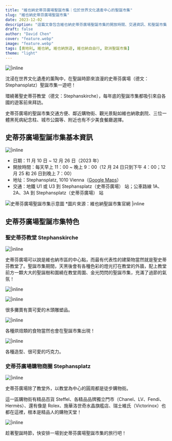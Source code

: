 ```yaml
---
title: "維也納史蒂芬廣場聖誕市集｜位於世界文化遺產中心的聖誕市集"
slug: "維也納史蒂芬廣場聖誕市集"
date: 2023-12-02
description: "這篇文章包含維也納史蒂芬廣場聖誕市集的開放時間、交通資訊、和聖誕市集的特色，是你到訪史蒂芬廣場聖誕市集的攻略。"
draft: false
author: "David Chen"
cover: "feature.webp"
image: "feature.webp"
tags: [奧地利, 維也納, 維也納旅遊, 維也納自由行, 歐洲聖誕市集]
theme: "light"
---
```


![|inline](feature.webp)

沈浸在世界文化遺產的薰陶中，在聖誕時節來浪漫的史蒂芬廣場（德文：Stephansplatz）聖誕市集一遊吧！

環繞著聖史蒂芬教堂（德文：Stephanskirche），每年底的聖誕市集都吸引來自各國的遊客前來拜訪。

史蒂芬廣場的聖誕市集交通方便、鄰近購物街、觀光景點如維也納歌劇院、三位一體黑死病紀念柱、城市公園等、附近也有不少美食餐廳選擇。

<!-- 維也納自由行攻略 -->

## 史蒂芬廣場聖誕市集基本資訊

![|inline](IMG_4609.webp)

- 日期：11 月 10 日 ~ 12 月 26 日（2023 年）
- 開放時間：每天早上 11：00 ~ 晚上 9：00（12 月 24 日只到下午 4：00；12 月 25 和 26 日到晚上 7：00）
- 地址：Stephansplatz, 1010 Vienna（[Google Maps](https://www.google.com/maps/place/Stephansplatz,+1010+Wien/@48.2087472,16.3633768,15z/data=!3m1!4b1!4m6!3m5!1s0x476d079f3e69c281:0x20563c156aa1fde!8m2!3d48.2087334!4d16.3736765!16s%2Fm%2F025wfts?authuser=1&entry=ttu)）
- 交通：地鐵 U1 或 U3 到 Stephansplatz（史蒂芬廣場） 站；公車路線 1A、2A、3A 到 Stephansplatz（史蒂芬廣場） 站

![史蒂芬廣場聖誕市集示意圖 *圖片來源：維也納聖誕市集官網 |inline](csm_stephansplatz_2016-3_2e46a40c0e.jpg.webp)

## 史蒂芬廣場聖誕市集特色

### 聖史蒂芬教堂 Stephanskirche

![|inline](IMG_4729.webp)

史蒂芬廣場可以說是維也納市區的中心點，而最有代表性的建築物當然就是聖史蒂芬教堂了。聖誕市集期間，天黑後會有各種色彩的燈光打在教堂的外牆，配上教堂前方一顆大大的聖誕樹和圍繞在教堂周圍、金光閃閃的聖誕市集，充滿了過節的氣氛！

![|inline](IMG_4733.webp)

![|inline](IMG_4748.webp)

很多攤賣有賣可愛的木頭雕塑品。

![|inline](IMG_4744.webp)

各種烘焙類的食物當然也會在聖誕市集出現！

![|inline](IMG_4738.webp)

各種造型、很可愛的巧克力。

### 史蒂芬廣場購物商圈 Stephansplatz

![|inline](IMG_4725.webp)

史蒂芬廣場除了教堂外，以教堂為中心的圓周都是徒步購物街。

這一區購物街有精品百貨 Steffel、各精品品牌獨立門市（Chanel、LV、Fendi、Hermès）、還有像是 Rolex、施華洛世奇水晶旗艦店、瑞士維氏（Victorinox）也都在這裡，根本是精品人的購物天堂！

![|inline](IMG_4719.webp)

趁著聖誕時節，快安排一場到史蒂芬廣場聖誕市集的旅行吧！

<!-- 維也納機場退稅攻略 -->

<!-- 逛完了史蒂芬廣場聖誕市集還意猶未盡嗎？還是對逛街沒什麼興趣，想要找點樂子？那你一定要去離史蒂芬廣場不遠的市政廳！市政廳前廣場聖誕市集是維也納最有名的聖誕市集。不僅攤位數量多，甚至還有溜冰場可以玩！看看這篇市政廳前廣場聖誕市集攻略了解更多吧！-->